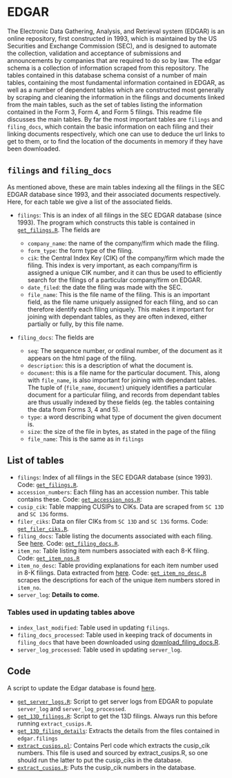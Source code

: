 # EDGAR

 The Electronic Data Gathering, Analysis, and Retrieval system (EDGAR) is an online repository, first constructed in 1993, which is maintained by the US Securities and Exchange Commission (SEC), and is designed to automate the collection, validation and acceptance of submissions and announcements by companies that are required to do so by law. The edgar schema is a collection of information scraped from this repository. The tables contained in this database schema consist of a number of main tables, containing the most fundamental information contained in EDGAR, as well as a number of dependent tables which are constructed most generally by scraping and cleaning the information in the filings and documents linked from the main tables, such as the set of tables listing the information contained in the Form 3, Form 4, and Form 5 filings. This readme file discusses the main tables. By far the most important tables are `filings` and `filing_docs`, which contain the basic information on each filing and their linking documents respectively, which one can use to deduce the url links to get to them, or to find the location of the documents in memory if they have been downloaded.


## `filings` and `filing_docs`

As mentioned above, these are main tables indexing all the filings in the SEC EDGAR database since 1993, and their associated documents respectively. Here, for each table we give a list of the associated fields. 

* `filings`: This is an index of all filings in the SEC EDGAR database (since 1993). The program which constructs this table is contained in [`get_filings.R`](get_filings.R). The fields are

    - `company_name`: the name of the company/firm which made the filing.          
    - `form_type`: the form type of the filing.
    - `cik`: the Central Index Key (CIK) of the company/firm which made the filing. This index is very important, as each company/firm is assigned a unique CIK number, and it can thus be used to efficiently search for the filings of a particular company/firm on EDGAR.   
    - `date_filed`: the date the filing was made with the SEC.
    - `file_name`: This is the file name of the filing. This is an important field, as the file name uniquely assigned for each filing, and so can therefore identify each filing uniquely. This makes it important for joining with dependant tables, as they are often indexed, either partially or fully, by this file name.     
    
* `filing_docs`: The fields are    

    - `seq`: The sequence number, or ordinal number, of the document as it appears on the html page of the filing.
    - `description`: this is a description of what the document is.
    - `document`: this is a file name for the particular document. This, along with `file_name`, is also important for joining with dependant tables. The tuple of (`file_name`, `document`) uniquely identifies a particular document for a particular filing, and records from dependant tables are thus usually indexed by these fields (eg. the tables containing the data from Forms 3, 4 and 5).
    - `type`:  a word describing what type of document the given document is.
    - `size`:  the size of the file in bytes, as stated in the page of the filing
    - `file_name`: This is the same as in `filings`               


## List of tables

- `filings`: Index of all filings in the SEC EDGAR database (since 1993). Code: [`get_filings.R`](get_filings.R).
- `accession_numbers`: Each filing has an accession number. This table contains these. Code: [`get_accession_nos.R`](get_accession_nos.R):
- `cusip_cik`: Table mapping CUSIPs to CIKs. Data are scraped from `SC 13D` and `SC 13G` forms.
- `filer_ciks`: Data on filer CIKs from `SC 13D` and `SC 13G` forms. Code: [`get_filer_ciks.R`](get_filer_ciks.R).
- `filing_docs`: Table listing the documents associated with each filing. 
See [here](filing_docs.md). Code: [`get_filing_docs.R`](get_filing_docs.R).
- `item_no`: Table listing item numbers associated with each 8-K filing. 
Code:  [`get_item_nos.R`](get_item_nos.R)
- `item_no_desc`: Table providing explanations for each item number used in 8-K filings. Data extracted from [here](https://www.sec.gov/fast-answers/answersform8khtm.html). Code: [`get_item_no_desc.R`](get_item_no_desc.R) scrapes the descriptions for each of the unique item numbers stored in `item_no`. 
- `server_log`: **Details to come.**

### Tables used in updating tables above

- `index_last_modified`: Table used in updating `filings`.
- `filing_docs_processed`: Table used in keeping track of documents in `filing_docs` that have been downloaded using [download_filing_docs.R](download_filing_docs.R).
- `server_log_processed`: Table used in updating `server_log`.

## Code

A script to update the Edgar database is found [here](update_edgar.sh).

- [`get_server_logs.R`](server_logs/get_server_logs.R): Script to get server logs from EDGAR to populate `server_log` and `server_log_processed`.
- [`get_13D_filings.R`](get_13D_filings.R): Script to get the 13D filings. Always run this before running `extract_cusips.R`.
- [`get_13D_filing_details`](get_13D_filing_details.R): Extracts the details from the files contained in `edgar.filings`
- [`extract_cusips.pl`](extract_cusips.pl): Contains Perl code which extracts the cusip_cik numbers. This file is used and sourced by extract_cusips.R, so one should run the latter to put the cusip_ciks in the database.
- [`extract_cusips.R`](extract_cusips.R): Puts the cusip_cik numbers in the database.
